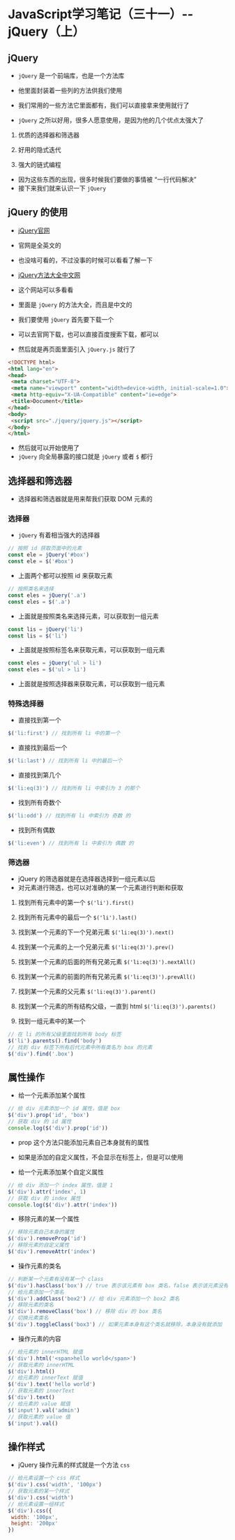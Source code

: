 <!--  -->
# JavaScript学习笔记（三十一）-- jQuery（上）

## **jQuery**

- `jQuery` 是一个前端库，也是一个方法库
- 他里面封装着一些列的方法供我们使用

- 我们常用的一些方法它里面都有，我们可以直接拿来使用就行了
- `jQuery` 之所以好用，很多人愿意使用，是因为他的几个优点太强大了

1. 优质的选择器和筛选器
2. 好用的隐式迭代

1. 强大的链式编程

- 因为这些东西的出现，很多时候我们要做的事情被 “一行代码解决”
- 接下来我们就来认识一下 `jQuery`

## **jQuery 的使用**

- [jQuery官网](https://link.zhihu.com/?target=https%3A//jquery.com/)

- 官网是全英文的
- 也没啥可看的，不过没事的时候可以看看了解一下

- [jQuery方法大全中文网](https://link.zhihu.com/?target=http%3A//jquery.cuishifeng.cn/)

- 这个网站可以多看看
- 里面是 `jQuery` 的方法大全，而且是中文的

- 我们要使用 `jQuery` 首先要下载一个

- 可以去官网下载，也可以直接百度搜索下载，都可以

- 然后就是再页面里面引入 `jQuery.js` 就行了

```html
<!DOCTYPE html>
<html lang="en">
<head>
 <meta charset="UTF-8">
 <meta name="viewport" content="width=device-width, initial-scale=1.0">
 <meta http-equiv="X-UA-Compatible" content="ie=edge">
 <title>Document</title>
</head>
<body>
 <script src="./jquery/jquery.js"></script>
</body>
</html>
```

- 然后就可以开始使用了
- `jQuery` 向全局暴露的接口就是 `jQuery` 或者 `$` 都行

## **选择器和筛选器**

- 选择器和筛选器就是用来帮我们获取 DOM 元素的

### **选择器**

- `jQuery` 有着相当强大的选择器

```js
// 按照 id 获取页面中的元素
const ele = jQuery('#box') 
const ele = $('#box')
```

- 上面两个都可以按照 id 来获取元素

```js
// 按照类名来选择
const eles = jQuery('.a')
const eles = $('.a')
```

- 上面就是按照类名来选择元素，可以获取到一组元素

```js
const lis = jQuery('li')
const lis = $('li')
```

- 上面就是按照标签名来获取元素，可以获取到一组元素

```js
const eles = jQuery('ul > li')
const eles = $('ul > li')
```

- 上面就是按照选择器来获取元素，可以获取到一组元素

### **特殊选择器**

- 直接找到第一个

```js
$('li:first') // 找到所有 li 中的第一个
```

- 直接找到最后一个

```js
$('li:last') // 找到所有 li 中的最后一个
```

- 直接找到第几个

```js
$('li:eq(3)') // 找到所有 li 中索引为 3 的那个
```

- 找到所有奇数个

```js
$('li:odd') // 找到所有 li 中索引为 奇数 的
```

- 找到所有偶数

```js
$('li:even') // 找到所有 li 中索引为 偶数 的
```

### **筛选器**

- jQuery 的筛选器就是在选择器选择到一组元素以后
- 对元素进行筛选，也可以对准确的某一个元素进行判断和获取

1. 找到所有元素中的第一个
   `$('li').first()`
2. 找到所有元素中的最后一个
   `$('li').last()`

1. 找到某一个元素的下一个兄弟元素
   `$('li:eq(3)').next()`
2. 找到某一个元素的上一个兄弟元素
   `$('li:eq(3)').prev()`

1. 找到某一个元素的后面的所有兄弟元素
   `$('li:eq(3)').nextAll()`
2. 找到某一个元素的前面的所有兄弟元素
   `$('li:eq(3)').prevAll()`

1. 找到某一个元素的父元素
   `$('li:eq(3)').parent()`
2. 找到某一个元素的所有结构父级，一直到 html
   `$('li:eq(3)').parents()`

1. 找到一组元素中的某一个

```js
// 在 li 的所有父级里面找到所有 body 标签
$('li').parents().find('body')
// 找到 div 标签下所有后代元素中所有类名为 box 的元素
$('div').find('.box')
```

## **属性操作**

- 给一个元素添加某个属性

```js
// 给 div 元素添加一个 id 属性，值是 box
$('div').prop('id', 'box')
// 获取 div 的 id 属性
console.log($('div').prop('id'))
```

- prop 这个方法只能添加元素自己本身就有的属性
- 如果是添加的自定义属性，不会显示在标签上，但是可以使用

- 给一个元素添加某个自定义属性

```js
// 给 div 添加一个 index 属性，值是 1
$('div').attr('index', 1)
// 获取 div 的 index 属性
console.log($('div').attr('index'))
```

- 移除元素的某一个属性

```js
// 移除元素自己本身的属性
$('div').removeProp('id')
// 移除元素的自定义属性
$('div').removeAttr('index')
```

- 操作元素的类名

```js
// 判断某一个元素有没有某一个 class
$('div').hasClass('box') // true 表示该元素有 box 类名，false 表示该元素没有 box 类名
// 给元素添加一个类名
$('div').addClass('box2') // 给 div 元素添加一个 box2 类名
// 移除元素的类名
$('div').removeClass('box') // 移除 div 的 box 类名
// 切换元素类名
$('div').toggleClass('box3') // 如果元素本身有这个类名就移除，本身没有就添加
```

- 操作元素的内容

```js
// 给元素的 innerHTML 赋值
$('div').html('<span>hello world</span>')
// 获取元素的 innerHTML
$('div').html()
// 给元素的 innerText 赋值
$('div').text('hello world')
// 获取元素的 innerText
$('div').text()
// 给元素的 value 赋值
$('input').val('admin')
// 获取元素的 value 值
$('input').val()
```

## **操作样式**

- jQuery 操作元素的样式就是一个方法 `css`

```js
// 给元素设置一个 css 样式
$('div').css('width', '100px')
// 获取元素的某一个样式
$('div').css('width')
// 给元素设置一组样式
$('div').css({
 width: '100px',
 height: '200px'
})
```